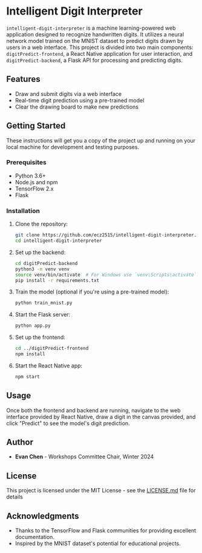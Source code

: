 # Intelligent Digit Interpreter

`intelligent-digit-interpreter` is a machine learning-powered web application designed to recognize handwritten digits. It utilizes a neural network model trained on the MNIST dataset to predict digits drawn by users in a web interface. This project is divided into two main components: `digitPredict-frontend`, a React Native application for user interaction, and `digitPredict-backend`, a Flask API for processing and predicting digits.

## Features

- Draw and submit digits via a web interface
- Real-time digit prediction using a pre-trained model
- Clear the drawing board to make new predictions

## Getting Started

These instructions will get you a copy of the project up and running on your local machine for development and testing purposes.

### Prerequisites

- Python 3.6+
- Node.js and npm
- TensorFlow 2.x
- Flask

### Installation

1. Clone the repository:

    ```sh
    git clone https://github.com/ecz2515/intelligent-digit-interpreter.git
    cd intelligent-digit-interpreter
    ```

2. Set up the backend:

    ```sh
    cd digitPredict-backend
    python3 -m venv venv
    source venv/bin/activate  # For Windows use `venv\Scripts\activate`
    pip install -r requirements.txt
    ```

3. Train the model (optional if you're using a pre-trained model):

    ```sh
    python train_mnist.py
    ```

4. Start the Flask server:

    ```sh
    python app.py
    ```

5. Set up the frontend:

    ```sh
    cd ../digitPredict-frontend
    npm install
    ```

6. Start the React Native app:

    ```sh
    npm start
    ```

## Usage

Once both the frontend and backend are running, navigate to the web interface provided by React Native, draw a digit in the canvas provided, and click "Predict" to see the model's digit prediction.

## Author

- **Evan Chen** - Workshops Committee Chair, Winter 2024

## License

This project is licensed under the MIT License - see the [LICENSE.md](LICENSE.md) file for details

## Acknowledgments

- Thanks to the TensorFlow and Flask communities for providing excellent documentation.
- Inspired by the MNIST dataset's potential for educational projects.
